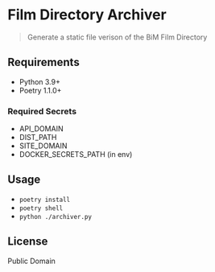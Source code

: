 # Film Directory Archiver
> Generate a static file verison of the BiM Film Directory

## Requirements

- Python 3.9+
- Poetry 1.1.0+

### Required Secrets
- API_DOMAIN
- DIST_PATH
- SITE_DOMAIN
- DOCKER_SECRETS_PATH (in env)


## Usage
- `poetry install`
- `poetry shell`
- `python ./archiver.py`


## License
Public Domain
